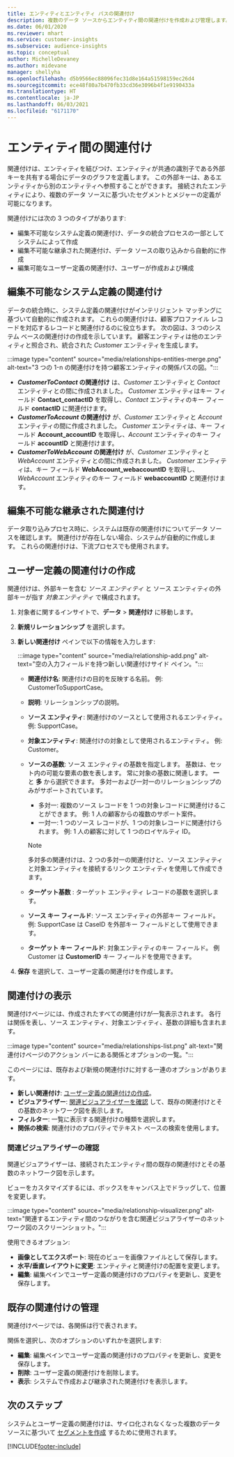 ```yaml
---
title: エンティティとエンティティ パスの関連付け
description: 複数のデータ ソースからエンティティ間の関連付けを作成および管理します。
ms.date: 06/01/2020
ms.reviewer: mhart
ms.service: customer-insights
ms.subservice: audience-insights
ms.topic: conceptual
author: MichelleDevaney
ms.author: midevane
manager: shellyha
ms.openlocfilehash: d5b9566ec88096fec31d8e164a51598159ec26d4
ms.sourcegitcommit: ece48f80a7b470fb33cd36e3096b4f1e9190433a
ms.translationtype: HT
ms.contentlocale: ja-JP
ms.lasthandoff: 06/03/2021
ms.locfileid: "6171170"
---
```

# <a name="relationships-between-entities"></a>エンティティ間の関連付け

関連付けは、エンティティを結びつけ、エンティティが共通の識別子である外部キーを共有する場合にデータのグラフを定義します。 この外部キーは、あるエンティティから別のエンティティへ参照することができます。 接続されたエンティティにより、複数のデータ ソースに基づいたセグメントとメジャーの定義が可能になります。

関連付けには次の 3 つのタイプがあります: 
- 編集不可能なシステム定義の関連付け、データの統合プロセスの一部としてシステムによって作成
- 編集不可能な継承された関連付け、データ ソースの取り込みから自動的に作成 
- 編集可能なユーザー定義の関連付け、ユーザーが作成および構成

## <a name="non-editable-system-relationships"></a>編集不可能なシステム定義の関連付け

データの統合時に、システム定義の関連付けがインテリジェント マッチングに基づいて自動的に作成されます。 これらの関連付けは、顧客プロファイル レコードを対応するレコードと関連付けるのに役立ちます。 次の図は、3 つのシステム ベースの関連付けの作成を示しています。 顧客エンティティは他のエンティティと照合され、統合された *Customer* エンティティを生成します。

:::image type="content" source="media/relationships-entities-merge.png" alt-text="3 つの 1-n の関連付けを持つ顧客エンティティの関係パスの図。":::

- ***CustomerToContact* の関連付け** は、*Customer* エンティティと *Contact* エンティティとの間に作成されました。 *Customer* エンティティはキー フィールド **Contact_contactID** を取得し、*Contact* エンティティのキー フィールド **contactID** に関連付けます。
- ***CustomerToAccount* の関連付け** が、*Customer* エンティティと *Account* エンティティの間に作成されました。 *Customer* エンティティは、キー フィールド **Account_accountID** を取得し、*Account* エンティティのキー フィールド **accountID** と関連付けます。
- ***CustomerToWebAccount* の関連付け** が、*Customer* エンティティと *WebAccount* エンティティとの間に作成されました。 *Customer* エンティティは、キー フィールド **WebAccount_webaccountID** を取得し、*WebAccount* エンティティのキー フィールド **webaccountID** と関連付けます。

## <a name="non-editable-inherited-relationships"></a>編集不可能な継承された関連付け

データ取り込みプロセス時に、システムは既存の関連付けについてデータ ソースを確認します。 関連付けが存在しない場合、システムが自動的に作成します。 これらの関連付けは、下流プロセスでも使用されます。

## <a name="create-a-custom-relationship"></a>ユーザー定義の関連付けの作成

関連付けは、外部キーを含む *ソース エンティティ* と ソース エンティティの外部キーが指す *対象エンティティ* で構成されます。 

1. 対象者に関するインサイトで、**データ** > **関連付け** に移動します。

2. **新規リレーションシップ** を選択します。

3. **新しい関連付け** ペインで以下の情報を入力します:

   :::image type="content" source="media/relationship-add.png" alt-text="空の入力フィールドを持つ新しい関連付けサイド ペイン。":::

   - **関連付け名**: 関連付けの目的を反映する名前。 例: CustomerToSupportCase。
   - **説明**: リレーションシップの説明。
   - **ソース エンティティ**: 関連付けのソースとして使用されるエンティティ。 例: SupportCase。
   - **対象エンティティ**: 関連付けの対象として使用されるエンティティ。 例: Customer。
   - **ソースの基数**: ソース エンティティの基数を指定します。 基数は、セット内の可能な要素の数を表します。 常に対象の基数に関連します。 **一** と **多** から選択できます。 多対一および一対一のリレーションシップのみがサポートされています。  
     - 多対一: 複数のソース レコードを 1 つの対象レコードに関連付けることができます。 例: 1 人の顧客からの複数のサポート案件。
     - 一対一: 1 つのソース レコードが、1 つの対象レコードに関連付けられます。 例: 1 人の顧客に対して 1 つのロイヤルティ ID。

     > [!NOTE]
     > 多対多の関連付けは、2 つの多対一の関連付けと、ソース エンティティと対象エンティティを接続するリンク エンティティを使用して作成できます。

   - **ターゲット基数** : ターゲット エンティティ レコードの基数を選択します。 
   - **ソース キー フィールド**: ソース エンティティの外部キー フィールド。 例: SupportCase は CaseID を外部キー フィールドとして使用できます。
   - **ターゲット キー フィールド**: 対象エンティティのキー フィールド。 例 Customer は **CustomerID** キー フィールドを使用できます。

4. **保存** を選択して、ユーザー定義の関連付けを作成します。

## <a name="view-relationships"></a>関連付けの表示

関連付けページには、作成されたすべての関連付けが一覧表示されます。 各行は関係を表し、ソース エンティティ、対象エンティティ、基数の詳細も含まれます。 

:::image type="content" source="media/relationships-list.png" alt-text="関連付けページのアクション バーにある関係とオプションの一覧。":::

このページには、既存および新規の関連付けに対する一連のオプションがあります。 
- **新しい関連付け**: [ユーザー定義の関連付けの作成](#create-a-custom-relationship)。
- **ビジュアライザー**: [関連ビジュアライザーを確認](#explore-the-relationship-visualizer) して、既存の関連付けとその基数のネットワーク図を表示します。
- **フィルター**: 一覧に表示する関連付けの種類を選択します。
- **関係の検索**: 関連付けのプロパティでテキスト ベースの検索を使用します。

### <a name="explore-the-relationship-visualizer"></a>関連ビジュアライザーの確認

関連ビジュアライザーは、接続されたエンティティ間の既存の関連付けとその基数のネットワーク図を示します。

ビューをカスタマイズするには、ボックスをキャンバス上でドラッグして、位置を変更します。

:::image type="content" source="media/relationship-visualizer.png" alt-text="関連するエンティティ間のつながりを含む関連ビジュアライザーのネットワーク図のスクリーンショット。":::

使用できるオプション: 
- **画像としてエクスポート**: 現在のビューを画像ファイルとして保存します。
- **水平/垂直レイアウトに変更**: エンティティと関連付けの配置を変更します。
- **編集**: 編集ペインでユーザー定義の関連付けのプロパティを更新し、変更を保存します。

## <a name="manage-existing-relationships"></a>既存の関連付けの管理 

関連付けページでは、各関係は行で表されます。 

関係を選択し、次のオプションのいずれかを選択します: 
 
- **編集**: 編集ペインでユーザー定義の関連付けのプロパティを更新し、変更を保存します。
- **削除**: ユーザー定義の関連付けを削除します。
- **表示**: システムで作成および継承された関連付けを表示します。 

## <a name="next-step"></a>次のステップ

システムとユーザー定義の関連付けは、サイロ化されなくなった複数のデータ ソースに基づいて [セグメントを作成](segments.md) するために使用されます。

[!INCLUDE[footer-include](../includes/footer-banner.md)]
